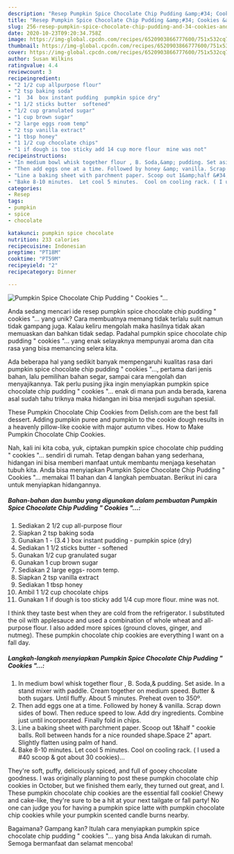 ```yaml
---
description: "Resep Pumpkin Spice Chocolate Chip Pudding &amp;#34; Cookies &amp;#34;... Anti Gagal"
title: "Resep Pumpkin Spice Chocolate Chip Pudding &amp;#34; Cookies &amp;#34;... Anti Gagal"
slug: 256-resep-pumpkin-spice-chocolate-chip-pudding-and-34-cookies-and-34-anti-gagal
date: 2020-10-23T09:20:34.758Z
image: https://img-global.cpcdn.com/recipes/6520903866777600/751x532cq70/pumpkin-spice-chocolate-chip-pudding-cookies-recipe-main-photo.jpg
thumbnail: https://img-global.cpcdn.com/recipes/6520903866777600/751x532cq70/pumpkin-spice-chocolate-chip-pudding-cookies-recipe-main-photo.jpg
cover: https://img-global.cpcdn.com/recipes/6520903866777600/751x532cq70/pumpkin-spice-chocolate-chip-pudding-cookies-recipe-main-photo.jpg
author: Susan Wilkins
ratingvalue: 4.4
reviewcount: 3
recipeingredient:
- "2 1/2 cup allpurpose flour"
- "2 tsp baking soda"
- "1  34  box instant pudding  pumpkin spice dry"
- "1 1/2 sticks butter  softened"
- "1/2 cup granulated sugar"
- "1 cup brown sugar"
- "2 large eggs room temp"
- "2 tsp vanilla extract"
- "1 tbsp honey"
- "1 1/2 cup chocolate chips"
- "1 if dough is too sticky add 14 cup more flour  mine was not"
recipeinstructions:
- "In medium bowl whisk together flour , B. Soda,&amp; pudding. Set aside. In a stand mixer with paddle. Cream together on medium speed.  Butter &amp; both sugars.  Until fluffy. About 5 minutes. Preheat oven to 350º."
- "Then add eggs one at a time. Followed by honey &amp; vanilla. Scrap down sides of bowl. Then reduce speed to low.  Add dry ingredients.  Combine just until incorporated.  Finally fold in chips."
- "Line a baking sheet with parchment paper. Scoop out 1&amp;half &#34; cookie balls. Roll between hands for a nice rounded shape.Space 2&#34; apart. Slightly flatten using palm of hand."
- "Bake 8-10 minutes.  Let cool 5 minutes.  Cool on cooling rack. ( I used a #40 scoop &amp; got  about 30 cookies)..."
categories:
- Resep
tags:
- pumpkin
- spice
- chocolate

katakunci: pumpkin spice chocolate 
nutrition: 233 calories
recipecuisine: Indonesian
preptime: "PT18M"
cooktime: "PT59M"
recipeyield: "2"
recipecategory: Dinner

---
```



![Pumpkin Spice Chocolate Chip Pudding &#34; Cookies &#34;...](https://img-global.cpcdn.com/recipes/6520903866777600/751x532cq70/pumpkin-spice-chocolate-chip-pudding-cookies-recipe-main-photo.jpg)

Anda sedang mencari ide resep pumpkin spice chocolate chip pudding &#34; cookies &#34;... yang unik? Cara membuatnya memang tidak terlalu sulit namun tidak gampang juga. Kalau keliru mengolah maka hasilnya tidak akan memuaskan dan bahkan tidak sedap. Padahal pumpkin spice chocolate chip pudding &#34; cookies &#34;... yang enak selayaknya mempunyai aroma dan cita rasa yang bisa memancing selera kita.

Ada beberapa hal yang sedikit banyak mempengaruhi kualitas rasa dari pumpkin spice chocolate chip pudding &#34; cookies &#34;..., pertama dari jenis bahan, lalu pemilihan bahan segar, sampai cara mengolah dan menyajikannya. Tak perlu pusing jika ingin menyiapkan pumpkin spice chocolate chip pudding &#34; cookies &#34;... enak di mana pun anda berada, karena asal sudah tahu triknya maka hidangan ini bisa menjadi suguhan spesial.

These Pumpkin Chocolate Chip Cookies from Delish.com are the best fall dessert. Adding pumpkin puree and pumpkin to the cookie dough results in a heavenly pillow-like cookie with major autumn vibes. How to Make Pumpkin Chocolate Chip Cookies.


Nah, kali ini kita coba, yuk, ciptakan pumpkin spice chocolate chip pudding &#34; cookies &#34;... sendiri di rumah. Tetap dengan bahan yang sederhana, hidangan ini bisa memberi manfaat untuk membantu menjaga kesehatan tubuh kita. Anda bisa menyiapkan Pumpkin Spice Chocolate Chip Pudding &#34; Cookies &#34;... memakai 11 bahan dan 4 langkah pembuatan. Berikut ini cara untuk menyiapkan hidangannya.

<!--inarticleads1-->

##### Bahan-bahan dan bumbu yang digunakan dalam pembuatan Pumpkin Spice Chocolate Chip Pudding &#34; Cookies &#34;...:

1. Sediakan 2 1/2 cup all-purpose flour
1. Siapkan 2 tsp baking soda
1. Gunakan 1 - (3.4 ) box instant pudding - pumpkin spice (dry)
1. Sediakan 1 1/2 sticks butter - softened
1. Gunakan 1/2 cup granulated sugar
1. Gunakan 1 cup brown sugar
1. Sediakan 2 large eggs- room temp.
1. Siapkan 2 tsp vanilla extract
1. Sediakan 1 tbsp honey
1. Ambil 1 1/2 cup chocolate chips
1. Gunakan 1 if dough is too sticky add 1/4 cup more flour.  mine was not.


I think they taste best when they are cold from the refrigerator. I substituted the oil with applesauce and used a combination of whole wheat and all-purpose flour. I also added more spices (ground cloves, ginger, and nutmeg). These pumpkin chocolate chip cookies are everything I want on a fall day. 

<!--inarticleads2-->

##### Langkah-langkah menyiapkan Pumpkin Spice Chocolate Chip Pudding &#34; Cookies &#34;...:

1. In medium bowl whisk together flour , B. Soda,&amp; pudding. Set aside. In a stand mixer with paddle. Cream together on medium speed.  Butter &amp; both sugars.  Until fluffy. About 5 minutes. Preheat oven to 350º.
1. Then add eggs one at a time. Followed by honey &amp; vanilla. Scrap down sides of bowl. Then reduce speed to low.  Add dry ingredients.  Combine just until incorporated.  Finally fold in chips.
1. Line a baking sheet with parchment paper. Scoop out 1&amp;half &#34; cookie balls. Roll between hands for a nice rounded shape.Space 2&#34; apart. Slightly flatten using palm of hand.
1. Bake 8-10 minutes.  Let cool 5 minutes.  Cool on cooling rack. ( I used a #40 scoop &amp; got  about 30 cookies)...


They&#39;re soft, puffy, deliciously spiced, and full of gooey chocolate goodness. I was originally planning to post these pumpkin chocolate chip cookies in October, but we finished them early, they turned out great, and I. These pumpkin chocolate chip cookies are the essential fall cookie! Chewy and cake-like, they&#39;re sure to be a hit at your next tailgate or fall party! No one can judge you for having a pumpkin spice latte with pumpkin chocolate chip cookies while your pumpkin scented candle burns nearby. 

Bagaimana? Gampang kan? Itulah cara menyiapkan pumpkin spice chocolate chip pudding &#34; cookies &#34;... yang bisa Anda lakukan di rumah. Semoga bermanfaat dan selamat mencoba!
